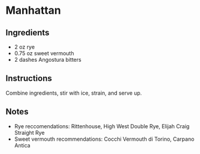 # Manhattan 

## Ingredients

* 2 oz rye
* 0.75 oz sweet vermouth
* 2 dashes Angostura bitters

## Instructions

Combine ingredients, stir with ice, strain, and serve up. 

## Notes
* Rye reccomendations: Rittenhouse, High West Double Rye, Elijah Craig Straight Rye
* Sweet vermouth recommendations: Cocchi Vermouth di Torino, Carpano Antica
